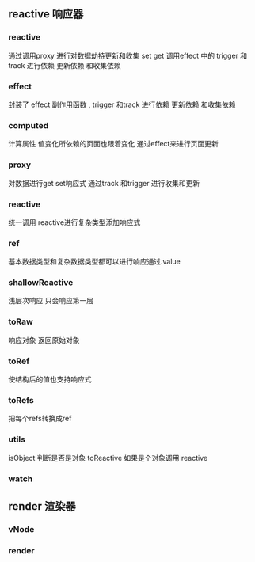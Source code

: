 ## reactive 响应器
### reactive
通过调用proxy 进行对数据劫持更新和收集 set get 
调用effect 中的 trigger 和track 进行依赖 更新依赖 和收集依赖


### effect 

封装了 effect 副作用函数 , trigger 和track 进行依赖 更新依赖 和收集依赖

### computed
计算属性 
值变化所依赖的页面也跟着变化 通过effect来进行页面更新

### proxy 

对数据进行get set响应式
通过track 和trigger 进行收集和更新

### reactive
统一调用 reactive进行复杂类型添加响应式

### ref 
基本数据类型和复杂数据类型都可以进行响应通过.value

### shallowReactive 
浅层次响应 只会响应第一层

### toRaw
响应对象
返回原始对象
 
### toRef 
使结构后的值也支持响应式
### toRefs
把每个refs转换成ref
### utils
isObject 判断是否是对象
toReactive 如果是个对象调用 reactive
### watch

## render 渲染器

### vNode
### render